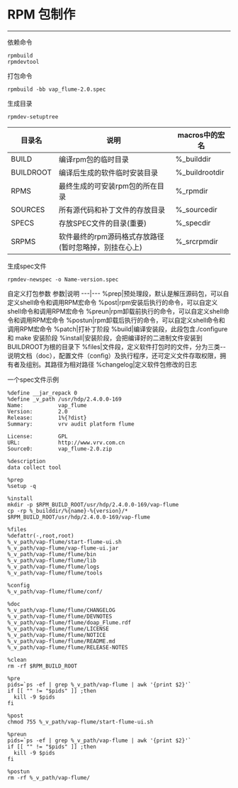 # RPM 包制作

-------

依赖命令

```shell
rpmbuild
rpmdevtool
```

打包命令

```shell
rpmbuild -bb vap_flume-2.0.spec 
```

生成目录

```shell
rpmdev-setuptree
```

目录名|说明|macros中的宏名
---|---|---
BUILD|编译rpm包的临时目录|%_builddir
BUILDROOT|编译后生成的软件临时安装目录|%_buildrootdir
RPMS|最终生成的可安装rpm包的所在目录|%_rpmdir
SOURCES|所有源代码和补丁文件的存放目录|%_sourcedir
SPECS|存放SPEC文件的目录(重要)|%_specdir
SRPMS|软件最终的rpm源码格式存放路径(暂时忽略掉，别挂在心上)|%_srcrpmdir

生成spec文件

```shell
rpmdev-newspec -o Name-version.spec
```

自定义打包参数
参数|说明
---|---
%prep|预处理段，默认是解压源码包，可以自定义shell命令和调用RPM宏命令
%post|rpm安装后执行的命令，可以自定义shell命令和调用RPM宏命令
%preun|rpm卸载前执行的命令，可以自定义shell命令和调用RPM宏命令
%postun|rpm卸载后执行的命令，可以自定义shell命令和调用RPM宏命令
%patch|打补丁阶段
%build|编译安装段，此段包含./configure和 make 安装阶段
%install|安装阶段，会把编译好的二进制文件安装到BUILDROOT为根的目录下
%files|文件段，定义软件打包时的文件，分为三类--说明文档（doc），配置文件（config）及执行程序，还可定义文件存取权限，拥有者及组别。其路径为相对路径
%changelog|定义软件包修改的日志

一个spec文件示例

```shell
%define __jar_repack 0
%define _v_path /usr/hdp/2.4.0.0-169
Name:           vap_flume
Version:        2.0
Release:        1%{?dist}
Summary:        vrv audit platform flume

License:        GPL
URL:            http://www.vrv.com.cn
Source0:        vap_flume-2.0.zip

%description
data collect tool

%prep
%setup -q

%install
mkdir -p $RPM_BUILD_ROOT/usr/hdp/2.4.0.0-169/vap-flume
cp -rp %_builddir/%{name}-%{version}/*  $RPM_BUILD_ROOT/usr/hdp/2.4.0.0-169/vap-flume

%files
%defattr(-,root,root)
%_v_path/vap-flume/start-flume-ui.sh
%_v_path/vap-flume/vap-flume-ui.jar
%_v_path/vap-flume/flume/bin
%_v_path/vap-flume/flume/lib
%_v_path/vap-flume/flume/logs
%_v_path/vap-flume/flume/tools

%config
%_v_path/vap-flume/flume/conf/

%doc
%_v_path/vap-flume/flume/CHANGELOG
%_v_path/vap-flume/flume/DEVNOTES
%_v_path/vap-flume/flume/doap_Flume.rdf
%_v_path/vap-flume/flume/LICENSE
%_v_path/vap-flume/flume/NOTICE
%_v_path/vap-flume/flume/README.md
%_v_path/vap-flume/flume/RELEASE-NOTES

%clean
rm -rf $RPM_BUILD_ROOT

%pre
pids=`ps -ef | grep %_v_path/vap-flume | awk '{print $2}'`
if [[ "" != "$pids" ]] ;then
  kill -9 $pids
fi

%post
chmod 755 %_v_path/vap-flume/start-flume-ui.sh

%preun
pids=`ps -ef | grep %_v_path/vap-flume | awk '{print $2}'`
if [[ "" != "$pids" ]] ;then
  kill -9 $pids
fi

%postun
rm -rf %_v_path/vap-flume/
```